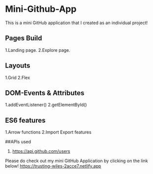# Mini-Github-App
This is a mini GitHub application that I created as an individual project!

## Pages Build
 1.Landing page.
 2.Explore page.


## Layouts
 1.Grid
 2.Flex

## DOM-Events & Attributes
 1.addEventListener()
 2.getElementById()

## ES6 features
 1.Arrow functions
 2.Import Export features

##APIs used
 1. https://api.github.com/users

Please do check out my mini GitHub Application by clicking on the link below!
https://trusting-wiles-2acce7.netlify.app
